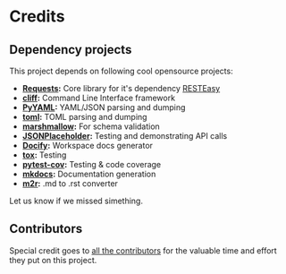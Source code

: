 # Credits

## Dependency projects

This project depends on following cool opensource projects:

- **[Requests](http://python-requests.org):** Core library for it's dependency [RESTEasy](https://github.com/rapidstack/RESTEasy)
- **[cliff](https://docs.openstack.org/cliff):** Command Line Interface framework
- **[PyYAML](https://github.com/yaml/pyyaml):** YAML/JSON parsing and dumping
- **[toml](https://github.com/uiri/toml):** TOML parsing and dumping
- **[marshmallow](https://marshmallow.readthedocs.io):** For schema validation
- **[JSONPlaceholder](https://jsonplaceholder.typicode.com):** Testing and demonstrating API calls
- **[Docify](https://github.com/rapidstack/Docify):** Workspace docs generator
- **[tox](https://tox.readthedocs.io):** Testing
- **[pytest-cov](https://pytest-cov.readthedocs.io):** Testing & code coverage
- **[mkdocs](https://www.mkdocs.org/):** Documentation generation
- **[m2r](https://pypi.org/project/m2r/):** .md to .rst converter

Let us know if we missed simething.


## Contributors

Special credit goes to [all the contributors](https://github.com/rapidstack/RESTEasyCLI/graphs/contributors) for the valuable time and effort they put on this project.

